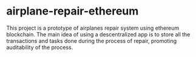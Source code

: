 # airplane-repair-ethereum

This project is a prototype of airplanes repair system using ethereum blockchain. The main idea of using a descentralized app is to store all the transactions and tasks done during the process of repair, promoting auditability of the process.
